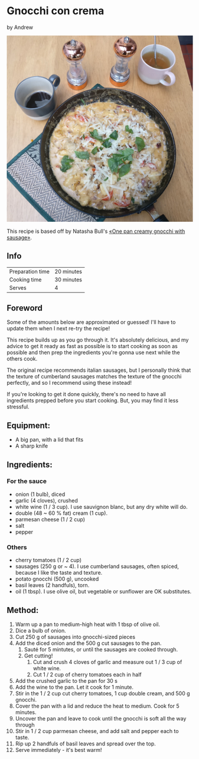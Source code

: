 # Gnocchi con crema
by Andrew

![Creamy gnocchi with sausage](gnocchi.jpg)

This recipe is based off by Natasha Bull's [«One pan creamy gnocchi with sausage»](https://www.saltandlavender.com/one-pan-creamy-gnocchi-with-sausage/).

## Info

| | |
|------------------|--------------|
| Preparation time | 20 minutes   |
| Cooking time     | 30 minutes   |
| Serves           | 4            |

## Foreword

Some of the amounts below are approximated or guessed! I'll have to update them
when I next re-try the recipe!

This recipe builds up as you go through it. It's absolutely delicious, and my
advice to get it ready as fast as possible is to start cooking as soon as
possible and then prep the ingredients you're gonna use next while the others
cook.

The original recipe recommends italian sausages, but I personally think that
the texture of cumberland sausages matches the texture of the gnocchi perfectly,
and so I recommend using these instead!

If you're looking to get it done quickly, there's no need to have all
ingredients prepped before you start cooking. But, you may find it less
stressful.

## Equipment:
  - A big pan, with a lid that fits
  - A sharp knife

## Ingredients:
### For the sauce
  - onion (1 bulb), diced
  - garlic (4 cloves), crushed
  - white wine (1 / 3 cup). I use sauvignon blanc, but any dry white will do.
  - double (48 ~ 60 % fat) cream (1 cup). 
  - parmesan cheese (1 / 2 cup)
  - salt
  - pepper
### Others
  - cherry tomatoes (1 / 2 cup)
  - sausages (250 g or ~ 4). I use cumberland sausages, often spiced, because I like the taste and texture.
  - potato gnocchi (500 g), uncooked
  - basil leaves (2 handfuls), torn.
  - oil (1 tbsp). I use olive oil, but vegetable or sunflower are OK substitutes.

## Method:
  1. Warm up a pan to medium-high heat with 1 tbsp of olive oil.
  1. Dice a bulb of onion.
  1. Cut 250 g of sausages into gnocchi-sized pieces
  1. Add the diced onion and the 500 g cut sausages to the pan.
      1. Sauté for 5 mintutes, or until the sausages are cooked through.
      1. Get cutting!
          1. Cut and crush 4 cloves of garlic and measure out 1 / 3 cup of white wine.
          1. Cut 1 / 2 cup of cherry tomatoes each in half
  1. Add the crushed garlic to the pan for 30 s
  1. Add the wine to the pan. Let it cook for 1 minute.
  1. Stir in the 1 / 2 cup cut cherry tomatoes, 1 cup double cream, and 500 g
     gnocchi.
  1. Cover the pan with a lid and reduce the heat to medium. Cook for 5 minutes.
  1. Uncover the pan and leave to cook until the gnocchi is soft all the way
     through
  1. Stir in 1 / 2 cup parmesan cheese, and add salt and pepper each to taste.
  1. Rip up 2 handfuls of basil leaves and spread over the top.
  1. Serve immediately - it's best warm!
